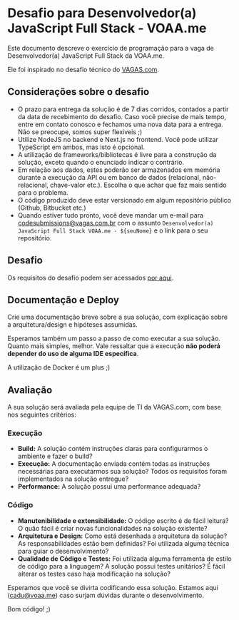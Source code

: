 # Desafio para Desenvolvedor(a) JavaScript Full Stack - VOAA.me

Este documento descreve o exercício de programação para a vaga de Desenvolvedor(a) JavaScript Full Stack da VOAA.me.

Ele foi inspirado no desafio técnico do [VAGAS.com](https://github.com/VAGAS/desafio-tecnico).

## Considerações sobre o desafio

- O prazo para entrega da solução é de 7 dias corridos, contados a partir da data de recebimento do desafio. Caso você precise de mais tempo, entre em contato conosco e fechamos uma nova data para a entrega. Não se preocupe, somos super flexíveis ;)
- Utilize NodeJS no backend e Next.js no frontend. Você pode utilizar TypeScript em ambos, mas isto é opcional.
- A utilização de frameworks/bibliotecas é livre para a construção da solução, exceto quando o enunciado indicar o contrário.
- Em relação aos dados, estes poderão ser armazenados em memória durante a execução da API ou em banco de dados (relacional, não-relacional, chave-valor etc.). Escolha o que achar que faz mais sentido para o problema.
- O código produzido deve estar versionado em algum repositório público (Github, Bitbucket etc.)
- Quando estiver tudo pronto, você deve mandar um e-mail para codesubmissions@vagas.com.br com o assunto `Desenvolvedor(a) JavaScript Full Stack VOAA.me - ${seuNome}` e o link para o seu repositório.

## Desafio

Os requisitos do desafio podem ser acessados [por aqui](desafio-tecnico.md).

## Documentação e Deploy

Crie uma documentação breve sobre a sua solução, com explicação sobre a arquitetura/design e hipóteses assumidas.

Esperamos também um passo a passo de como executar a sua solução. Quanto mais simples, melhor. Vale ressaltar que a execução **não poderá depender do uso de alguma IDE específica**.

A utilização de Docker é um plus ;)

## Avaliação

A sua solução será avaliada pela equipe de TI da VAGAS.com, com base nos seguintes critérios:

### Execução

- **Build:** A solução contém instruções claras para configurarmos o ambiente e fazer o build?
- **Execução:** A documentação enviada contém todas as instruções necessárias para executarmos sua solução? Todos os requisitos foram implementados na solução entregue?
- **Performance:** A solução possui uma performance adequada?

### Código

- **Manutenibilidade e extensibilidade:** O código escrito é de fácil leitura? O quão fácil é criar novas funcionalidades na solução existente?
- **Arquitetura e Design:** Como está desenhada a arquitetura da solução? As responsabilidades estão bem definidas? Foi utilizada alguma técnica para guiar o desenvolvimento?
- **Qualidade de Código e Testes:** Foi utilizada alguma ferramenta de estilo de código para a linguagem? A solução possui testes unitários? É fácil alterar os testes caso haja modificação na solução?

Esperamos que você se divirta codificando essa solução. Estamos aqui (cadu@voaa.me) caso surjam dúvidas durante o desenvolvimento.

Bom código! ;)
